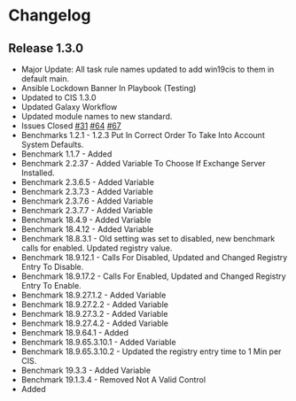 # Changelog

## Release 1.3.0
- Major Update: All task rule names updated to add win19cis to them in default main.
- Ansible Lockdown Banner In Playbook (Testing)
- Updated to CIS 1.3.0
- Updated Galaxy Workflow
- Updated module names to new standard.
- Issues Closed
  [#31](https://github.com/ansible-lockdown/Windows-2019-CIS/issues/31)
  [#64](https://github.com/ansible-lockdown/Windows-2019-CIS/issues/64)
  [#67](https://github.com/ansible-lockdown/Windows-2019-CIS/issues/67)
- Benchmarks 1.2.1 - 1.2.3 Put In Correct Order To Take Into Account System Defaults.
- Benchmark 1.1.7 - Added
- Benchmark 2.2.37 - Added Variable To Choose If Exchange Server Installed.
- Benchmark 2.3.6.5 - Added Variable
- Benchmark 2.3.7.3 - Added Variable
- Benchmark 2.3.7.6 - Added Variable
- Benchmark 2.3.7.7 - Added Variable
- Benchmark 18.4.9 - Added Variable
- Benchmark 18.4.12 - Added Variable
- Benchmark 18.8.3.1 - Old setting was set to disabled, new benchmark calls for enabled. Updated registry value. 
- Benchmark 18.9.12.1 - Calls For Disabled, Updated and Changed Registry Entry To Disable. 
- Benchmark 18.9.17.2 - Calls For Enabled, Updated and Changed Registry Entry To Enable.
- Benchmark 18.9.27.1.2 - Added Variable
- Benchmark 18.9.27.2.2 - Added Variable
- Benchmark 18.9.27.3.2 - Added Variable
- Benchmark 18.9.27.4.2 - Added Variable
- Benchmark 18.9.64.1 - Added
- Benchmark 18.9.65.3.10.1 - Added Variable
- Benchmark 18.9.65.3.10.2 - Updated the registry entry time to 1 Min per CIS. 
- Benchmark 19.3.3 - Added Variable
- Benchmark 19.1.3.4 - Removed Not A Valid Control
- Added
